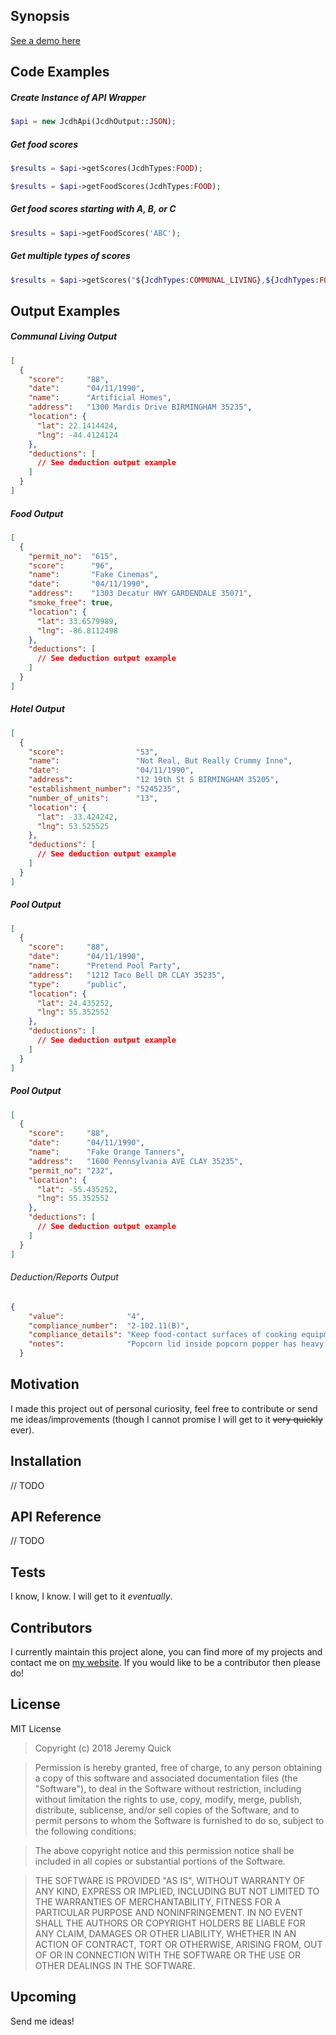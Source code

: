## Synopsis

[See a demo here](https://www.jcdh.jrquick.com)

## Code Examples

##### Create Instance of API Wrapper
```php
$api = new JcdhApi(JcdhOutput::JSON);
```

##### Get food scores
```php
$results = $api->getScores(JcdhTypes:FOOD);
```

```php
$results = $api->getFoodScores(JcdhTypes:FOOD);
```

##### Get food scores starting with A, B, or C
```php
$results = $api->getFoodScores('ABC');
```

##### Get multiple types of scores
```php
$results = $api->getScores("${JcdhTypes:COMMUNAL_LIVING},${JcdhTypes:FOOD},${JcdhTypes:POOL}");
```

## Output Examples

##### Communal Living Output
```json
[
  {
    "score":     "88",
    "date":      "04/11/1990",
    "name":      "Artificial Homes",
    "address":   "1300 Mardis Drive BIRMINGHAM 35235",
    "location": {
      "lat": 22.1414424,
      "lng": -44.4124124
    },
    "deductions": [
      // See deduction output example
    ]
  }
]
```

##### Food Output
```json
[
  {
    "permit_no":  "615",
    "score":      "96",
    "name":       "Fake Cinemas",
    "date":       "04/11/1990",
    "address":    "1303 Decatur HWY GARDENDALE 35071",
    "smoke_free": true,
    "location": {
      "lat": 33.6579989,
      "lng": -86.8112498
    },
    "deductions": [
      // See deduction output example
    ]
  }
]
```

##### Hotel Output
```json
[
  {
    "score":                "53",
    "name":                 "Not Real, But Really Crummy Inne",
    "date":                 "04/11/1990",
    "address":              "12 19th St S BIRMINGHAM 35205",
    "establishment_number": "5245235",
    "number_of_units":      "13",
    "location": {
      "lat": -33.424242,
      "lng": 53.525525
    },
    "deductions": [
      // See deduction output example
    ]
  }
]
```

##### Pool Output
```json
[
  {
    "score":     "88",
    "date":      "04/11/1990",
    "name":      "Pretend Pool Party",
    "address":   "1212 Taco Bell DR CLAY 35235",
    "type":      "public",
    "location": {
      "lat": 24.435252,
      "lng": 55.352552
    },
    "deductions": [
      // See deduction output example
    ]
  }
]
```

##### Pool Output
```json
[
  {
    "score":     "88",
    "date":      "04/11/1990",
    "name":      "Fake Orange Tanners",
    "address":   "1600 Pennsylvania AVE CLAY 35235",
    "permit_no": "232",
    "location": {
      "lat": -55.435252,
      "lng": 55.352552
    },
    "deductions": [
      // See deduction output example
    ]
  }
]
```

###### Deduction/Reports Output 
```json
{
    "value":              "4",
    "compliance_number":  "2-102.11(B)",
    "compliance_details": "Keep food-contact surfaces of cooking equipment (grills, fryers, etc.) and pans free of encrusted grease deposits and other soil accumulations.",
    "notes":              "Popcorn lid inside popcorn popper has heavy grease residue."
  }
```

## Motivation

I made this project out of personal curiosity, feel free to contribute or send me ideas/improvements (though I cannot promise I will get to it ~~very quickly~~ ever).

## Installation

// TODO

## API Reference

// TODO

## Tests

I know, I know. I will get to it _eventually_.

## Contributors

I currently maintain this project alone, you can find more of my projects and contact me on [my website](https://www.jrquick.com). If you would like to be a contributor then please do!

## License

MIT License

>Copyright (c) 2018 Jeremy Quick

>Permission is hereby granted, free of charge, to any person obtaining a copy
of this software and associated documentation files (the "Software"), to deal
in the Software without restriction, including without limitation the rights
to use, copy, modify, merge, publish, distribute, sublicense, and/or sell
copies of the Software, and to permit persons to whom the Software is
furnished to do so, subject to the following conditions:

>The above copyright notice and this permission notice shall be included in all
copies or substantial portions of the Software.

>THE SOFTWARE IS PROVIDED "AS IS", WITHOUT WARRANTY OF ANY KIND, EXPRESS OR
IMPLIED, INCLUDING BUT NOT LIMITED TO THE WARRANTIES OF MERCHANTABILITY,
FITNESS FOR A PARTICULAR PURPOSE AND NONINFRINGEMENT. IN NO EVENT SHALL THE
AUTHORS OR COPYRIGHT HOLDERS BE LIABLE FOR ANY CLAIM, DAMAGES OR OTHER
LIABILITY, WHETHER IN AN ACTION OF CONTRACT, TORT OR OTHERWISE, ARISING FROM,
OUT OF OR IN CONNECTION WITH THE SOFTWARE OR THE USE OR OTHER DEALINGS IN THE
SOFTWARE.

## Upcoming

Send me ideas!